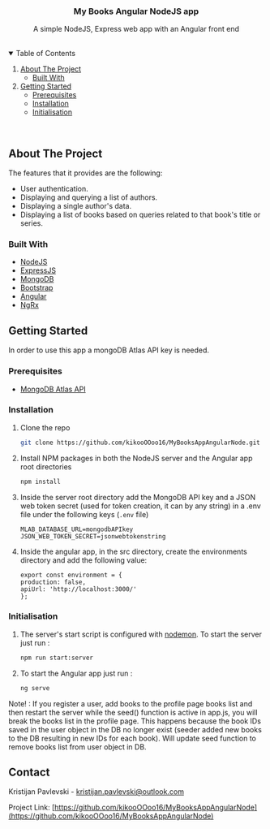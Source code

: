 <!-- PROJECT LOGO -->
<p align="center">
  <h3 align="center">My Books Angular NodeJS app</h3>

  <p align="center">
    A simple NodeJS, Express web app with an Angular front end
    <br />
  </p>
</p>
<br/>



<!-- TABLE OF CONTENTS -->
<details open="open">
  <summary>Table of Contents</summary>
  <ol>
    <li>
      <a href="#about-the-project">About The Project</a>
      <ul>
        <li><a href="#built-with">Built With</a></li>
      </ul>
    </li>
    <li>
      <a href="#getting-started">Getting Started</a>
      <ul>
        <li><a href="#prerequisites">Prerequisites</a></li>
        <li><a href="#installation">Installation</a></li>
        <li><a href="#initialisation">Initialisation</a></li>
      </ul>
    </li>
  </ol>
</details>
<br/>


<!-- ABOUT THE PROJECT -->
## About The Project

The features that it provides are the following:
* User authentication.
* Displaying and querying a list of authors.
* Displaying a single author's data.
* Displaying a list of books based on queries related to that book's title or series.

### Built With

* [NodeJS](https://nodejs.org/en/)
* [ExpressJS](https://expressjs.com/)
* [MongoDB](https://www.mongodb.com/cloud/atlas)
* [Bootstrap](https://getbootstrap.com)
* [Angular](https://angular.io/api/common/SlicePipe)
* [NgRx](https://ngrx.io/)


<!-- GETTING STARTED -->
## Getting Started

In order to use this app a mongoDB Atlas API key is needed.

### Prerequisites

* [MongoDB Atlas API](https://www.mongodb.com/cloud/atlas)

### Installation

1. Clone the repo
   ```sh
   git clone https://github.com/kikooOOoo16/MyBooksAppAngularNode.git
   ```
3. Install NPM packages in both the NodeJS server and the Angular app root directories
   ```sh
   npm install
   ```
4. Inside the server root directory add the MongoDB API key and a JSON web token secret (used for token creation, it can by any string) in a .env file under the following keys (`.env` file)
   ```JS
   MLAB_DATABASE_URL=mongodbAPIkey
   JSON_WEB_TOKEN_SECRET=jsonwebtokenstring
   ```
5. Inside the angular app, in the src directory, create the environments directory and add the following value:
      ```TS
    export const environment = {
      production: false,
      apiUrl: 'http://localhost:3000/'
    };
   ```
### Initialisation

1. The server's start script is configured with [nodemon](https://www.npmjs.com/package/nodemon). To start the server just run :
   ```sh
   npm run start:server
   ```
2. To start the Angular app just run  :
   ```sh
   ng serve
   ```
Note! : If you register a user, add books to the profile page books list and then restart the server while the seed() function is active in app.js, you will break the books list in the profile page. This happens because the book IDs saved in the user object in the DB no longer exist (seeder added new books to the DB resulting in new IDs for each book). Will update seed function to remove books list from user object in DB.
 
<!-- CONTACT -->
## Contact

Kristijan Pavlevski - kristijan.pavlevski@outlook.com

Project Link: [https://github.com/kikooOOoo16/MyBooksAppAngularNode](https://github.com/kikooOOoo16/MyBooksAppAngularNode)
